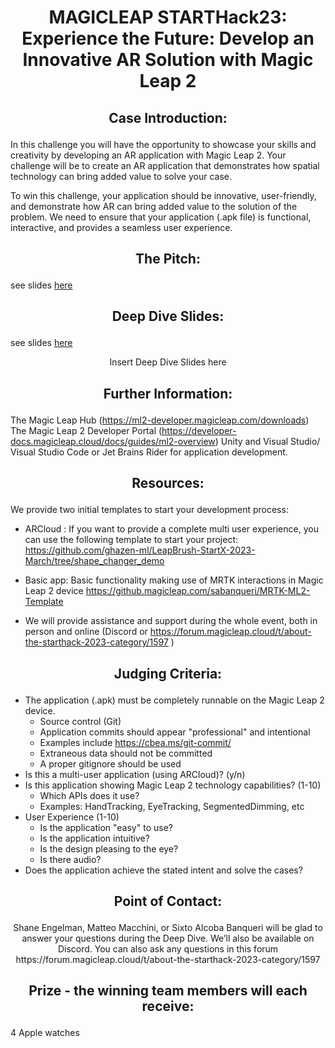 # <p align="center"> MAGICLEAP STARTHack23: Experience the Future: Develop an Innovative AR Solution with Magic Leap 2 </p>

## <p align="center"> Case Introduction: </p>

In this challenge you will have the opportunity to showcase your skills and creativity by developing an AR application with Magic Leap 2. Your challenge will be to create an AR application that demonstrates how spatial technology can bring added value to solve your case.

To win this challenge, your application should be innovative, user-friendly, and demonstrate how AR can bring added value to the solution of the problem. We need to ensure that your application (.apk file) is functional, interactive, and provides a seamless user experience.

## <p align="center"> The Pitch: </p>
see slides [here](/docs/Magic%20Leap%20Pitch%20StartHack%202023.pdf)

## <p align="center"> Deep Dive Slides: </p>
see slides [here](/docs/Magic%20Leap%20Deep%20Dive%20StartHack2023.pdf)

<p align="center"> Insert Deep Dive Slides here </p>

## <p align="center"> Further Information: </p>
The Magic Leap Hub (https://ml2-developer.magicleap.com/downloads)
The Magic Leap 2 Developer Portal (https://developer-docs.magicleap.cloud/docs/guides/ml2-overview)
Unity and Visual Studio/ Visual Studio Code or Jet Brains Rider for application  development.


##  <p align="center"> Resources: </p>

We provide two initial templates to start your development process:

- ARCloud : If you want to provide a complete multi user experience, you can use the following template to start your project:  https://github.com/ghazen-ml/LeapBrush-StartX-2023-March/tree/shape_changer_demo 
 
- Basic app:  Basic functionality making use of MRTK interactions in Magic Leap 2 device  https://github.magicleap.com/sabanqueri/MRTK-ML2-Template 


- We will provide assistance and support during the whole event, both in person and online (Discord or https://forum.magicleap.cloud/t/about-the-starthack-2023-category/1597 ) 


## <p align="center"> Judging Criteria: </p>
- The application (.apk) must be completely runnable on the Magic Leap 2 device.
    - Source control (Git)
    - Application commits should appear "professional" and intentional
    - Examples include https://cbea.ms/git-commit/ 
    - Extraneous data should not be committed
    - A proper gitignore should be used
- Is this a multi-user application (using ARCloud)?  (y/n)
- Is this application showing Magic Leap 2 technology capabilities? (1-10)
    - Which APIs does it use?
    - Examples: HandTracking, EyeTracking, SegmentedDimming, etc
- User Experience (1-10) 
    - Is the application "easy" to use?
    - Is the application intuitive?
    - Is the design pleasing to the eye?
    - Is there audio?
- Does the application achieve the stated intent and solve the cases?



## <p align="center"> Point of Contact: </p>

<p align="center"> Shane Engelman, Matteo Macchini, or Sixto Alcoba Banqueri will be glad to answer your questions during the Deep Dive. We’ll also be available on Discord. 
You can also ask any questions in this forum https://forum.magicleap.cloud/t/about-the-starthack-2023-category/1597   </p>


## <p align="center"> Prize - the winning team members will each receive: </p>
4 Apple watches  

